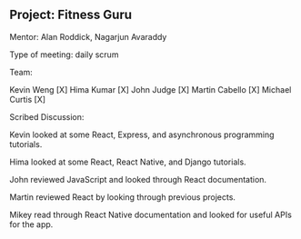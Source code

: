 ## Project: Fitness Guru

Mentor: Alan Roddick, Nagarjun Avaraddy

Type of meeting: daily scrum

Team:

Kevin Weng          [X]
Hima Kumar          [X]
John Judge          [X]
Martin Cabello      [X]
Michael Curtis      [X]

Scribed Discussion:

Kevin looked at some React, Express, and asynchronous programming tutorials.

Hima looked at some React, React Native, and Django tutorials.

John reviewed JavaScript and looked through React documentation.

Martin reviewed React by looking through previous projects.

Mikey read through React Native documentation and looked for useful APIs for the app.

